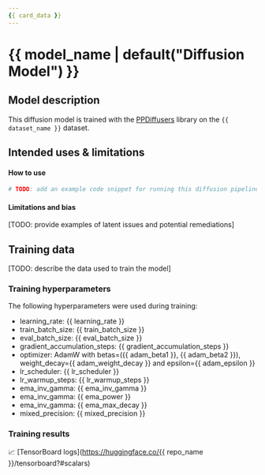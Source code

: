 ```yaml
---
{{ card_data }}
---
```


<!-- This model card has been generated automatically according to the information the training script had access to. You
should probably proofread and complete it, then remove this comment. -->

# {{ model_name | default("Diffusion Model") }}

## Model description

This diffusion model is trained with the [PPDiffusers](https://github.com/PaddlePaddle/PaddleMIX/ppdiffusers) library
on the `{{ dataset_name }}` dataset.

## Intended uses & limitations

#### How to use

```python
# TODO: add an example code snippet for running this diffusion pipeline
```

#### Limitations and bias

[TODO: provide examples of latent issues and potential remediations]

## Training data

[TODO: describe the data used to train the model]

### Training hyperparameters

The following hyperparameters were used during training:
- learning_rate: {{ learning_rate }}
- train_batch_size: {{ train_batch_size }}
- eval_batch_size: {{ eval_batch_size }}
- gradient_accumulation_steps: {{ gradient_accumulation_steps }}
- optimizer: AdamW with betas=({{ adam_beta1 }}, {{ adam_beta2 }}), weight_decay={{ adam_weight_decay }} and epsilon={{ adam_epsilon }}
- lr_scheduler: {{ lr_scheduler }}
- lr_warmup_steps: {{ lr_warmup_steps }}
- ema_inv_gamma: {{ ema_inv_gamma }}
- ema_inv_gamma: {{ ema_power }}
- ema_inv_gamma: {{ ema_max_decay }}
- mixed_precision: {{ mixed_precision }}

### Training results

📈 [TensorBoard logs](https://huggingface.co/{{ repo_name }}/tensorboard?#scalars)
